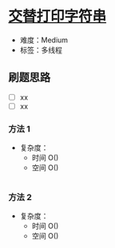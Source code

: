 # [交替打印字符串](https://leetcode-cn.com/problems/fizz-buzz-multithreaded/)

- 难度：Medium
- 标签：多线程

## 刷题思路

- [ ] xx
- [ ] xx

### 方法 1

- 复杂度：
    - 时间 O()
    - 空间 O()

``` js

```

### 方法 2

- 复杂度：
    - 时间 O()
    - 空间 O()

``` js

```
